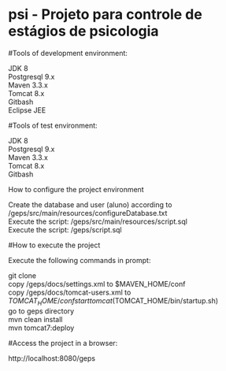 # psi - Projeto para controle de estágios de psicologia
  
#Tools of development environment:  
  
JDK 8  
Postgresql 9.x  
Maven 3.3.x  
Tomcat 8.x  
Gitbash  
Eclipse JEE  
  
#Tools of test environment:  
  
JDK 8  
Postgresql 9.x  
Maven 3.3.x  
Tomcat 8.x  
Gitbash  

How to configure the project environment  
  
Create the database and user (aluno) according to /geps/src/main/resources/configureDatabase.txt  
Execute the script: /geps/src/main/resources/script.sql  
Execute the script: /geps/script.sql  
  
#How to execute the project  
  
Execute the following commands in prompt:  
  
git clone <git URL of this project>  
copy /geps/docs/settings.xml to $MAVEN_HOME/conf  
copy /geps/docs/tomcat-users.xml to $TOMCAT_HOME/conf  
start tomcat ($TOMCAT_HOME/bin/startup.sh)  
go to geps directory  
mvn clean install  
mvn tomcat7:deploy  
  
#Access the project in a browser:  
  
http://localhost:8080/geps  
